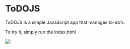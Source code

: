 # ToDOJS

ToDOJS is a simple JavaScript app that manages to-do's.

To try it, simply run the index.html

![](http://i.imgur.com/zojpUM4.png)
